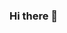 ### Hi there 👋

<!--
**Satyapriyo/Satyapriyo** is a ✨ _special_ ✨ repository because its `README.md` (this file) appears on your GitHub profile.

Here are some ideas to get you started:

- 🔭 I’m currently working on ...
- 🌱 I’m currently learning ...
- 👯 I’m looking to collaborate on ...
- 🤔 I’m looking for help with ...
- 💬 Ask me about ...
- 📫 How to reach me: [LinkedIn](https://www.linkedin.com/in/satyapriyo-biswas-b88073225/)
- 😄 Pronouns: ...
- ⚡ Fun fact: ...
-->
